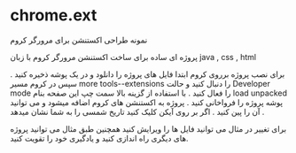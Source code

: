 # chrome.ext
نمونه طراحی اکستنشن برای مرورگر کروم

پروژه ای ساده برای ساخت اکستنشن مرورگر کروم با زبان java , css , html



برای نصب پروژه برروی کروم ابتدا فایل های پروژه را دانلود و در یک پوشه ذخیره کنید . سپس در کروم مسیر more tools--extensions را دنبال کنید و حالت Developer mode را فعال کنید .
با استفاده از گزینه بالا سمت چپ این صفحه بنام load unpacked پوشه پروژه را فرواخانی کنید . پروژه به اکستنشن های کروم اضافه میشود و می توانید آن را پین کنید . اگر بر روی آیکن کلیک کنید تاریخ شمسی را به شما نشان میدهد .

برای تغییر در مثال می توانید فایل ها را ویرایش کنید همچنین طبق مثال می توانید پروژه های دیگری راه اندازی کنید و یادگیری خود را تقویت کنید.
